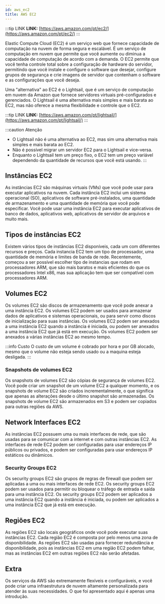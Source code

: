 ```yaml
---
id: aws_ec2
title: AWS EC2
---
```


:::tip LINK
**LINK:** [https://aws.amazon.com/pt/ec2/](https://aws.amazon.com/pt/ec2/)
:::

Elastic Compute Cloud (EC2) é um serviço web que fornece capacidade de computação na nuvem de forma segura e escalável. É um serviço de computação em nuvem que permite que você aumente ou diminua a capacidade de computação de acordo com a demanda. O EC2 permite que você tenha controle total sobre a configuração de hardware do servidor, permitindo que você instale e configure o software que desejar, configure grupos de segurança e crie imagens de servidor que contenham o software e as configurações que você deseja.

Uma "alternativa" ao EC2 é o Lightsail, que é um serviço de computação em nuvem da Amazon que fornece servidores virtuais pré-configurados e gerenciados. O Lightsail é uma alternativa mais simples e mais barata ao EC2, mas não oferece a mesma flexibilidade e controle que o EC2.

:::tip LINK
**LINK:** [https://aws.amazon.com/pt/lightsail/](https://aws.amazon.com/pt/lightsail/)
:::

:::caution Atenção
- O Lightsail não é uma alternativa ao EC2, mas sim uma alternativa mais simples e mais barata ao EC2.
- Não é possível migrar um servidor EC2 para o Lightsail e vice-versa.
- Enquanto o Lightsail tem um preço fixo, o EC2 tem um preço variável dependendo da quantidade de recursos que você está usando.
:::

## Instâncias EC2

As instâncias EC2 são máquinas virtuais (VMs) que você pode usar para executar aplicativos na nuvem. Cada instância EC2 inclui um sistema operacional (SO), aplicativos de software pré-instalados, uma quantidade de armazenamento e uma quantidade de memória que você pode especificar. Você pode usar uma instância EC2 para executar aplicativos de banco de dados, aplicativos web, aplicativos de servidor de arquivos e muito mais.

## Tipos de instâncias EC2

Existem vários tipos de instâncias EC2 disponíveis, cada um com diferentes recursos e preços. Cada instancia EC2 tem um tipo de processador, uma quantidade de memória e limites de banda de rede. Recentemente, começou a ser possível escolher tipo de instancias que rodam em processadores ARM, que são mais baratos e mais eficientes do que os processadores Intel x86, mas sua aplicação tem que ser compatível com processadores ARM.

## Volumes EC2

Os volumes EC2 são discos de armazenamento que você pode anexar a uma instância EC2. Os volumes EC2 podem ser usados para armazenar dados de aplicativos e sistemas operacionais, ou para servir como discos de inicialização para suas instâncias. Os volumes EC2 podem ser anexados a uma instância EC2 quando a instância é iniciada, ou podem ser anexados a uma instância EC2 que já está em execução. Os volumes EC2 podem ser anexados a várias instâncias EC2 ao mesmo tempo.

:::info Custo
O custo de um volume é cobrado por hora e por GB alocado, mesmo que o volume não esteja sendo usado ou a maquina esteja desligada.
:::

### Snapshots de volumes EC2

Os snapshots de volumes EC2 são cópias de segurança de volumes EC2. Você pode criar um snapshot de um volume EC2 a qualquer momento, e os snapshots de volume EC2 são criados incrementalmente, o que significa que apenas as alterações desde o último snapshot são armazenadas. Os snapshots de volume EC2 são armazenados em S3 e podem ser copiados para outras regiões da AWS.

## Network Interfaces EC2

As instâncias EC2 possuem uma ou mais interfaces de rede, que são usadas para se comunicar com a internet e com outras instâncias EC2. As interfaces de rede EC2 podem ser configuradas para usar endereços IP públicos ou privados, e podem ser configuradas para usar endereços IP estáticos ou dinâmicos. 

### Security Groups EC2

Os security groups EC2 são grupos de regras de firewall que podem ser aplicadas a uma ou mais interfaces de rede EC2. Os security groups EC2 podem ser usados para permitir ou bloquear o tráfego de entrada e saída para uma instância EC2. Os security groups EC2 podem ser aplicados a uma instância EC2 quando a instância é iniciada, ou podem ser aplicados a uma instância EC2 que já está em execução.


## Regiões EC2

As regiões EC2 são locais geográficos onde você pode executar suas instâncias EC2. Cada região EC2 é composta por pelo menos uma zona de disponibilidade. As regiões EC2 são usadas para fornecer redundância e disponibilidade, pois as instâncias EC2 em uma região EC2 podem falhar, mas as instâncias EC2 em outras regiões EC2 não serão afetadas.

## Extra

Os serviços da AWS são extremamente flexíveis e configuráveis, e você pode criar uma infraestrutura de nuvem altamente personalizada para atender às suas necessidades. O que foi apresentado aqui é apenas uma introdução.